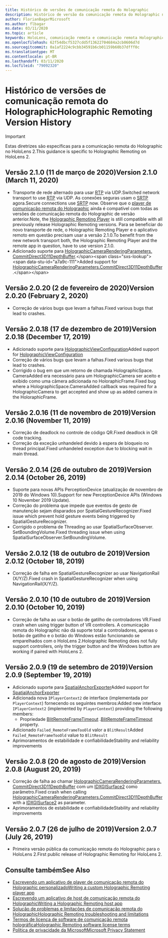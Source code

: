 ```yaml
---
title: Histórico de versões de comunicação remota do Holographic
description: Histórico de versão da comunicação remota do Holographic no HoloLens 2.
author: FlorianBagarMicrosoft
ms.author: flbagar
ms.date: 03/11/2020
ms.topic: article
keywords: HoloLens, comunicação remota e comunicação remota Holographic
ms.openlocfilehash: 62f54dbcf5327cdd5f13622704684a2cb0606d7d
ms.sourcegitcommit: 0a1af2224c9cbb34591b6cb01159b60b37dfff0c
ms.translationtype: MT
ms.contentlocale: pt-BR
ms.lasthandoff: 03/11/2020
ms.locfileid: "79092320"
---
```

# <a name="holographic-remoting-version-history"></a><span data-ttu-id="a7a9c-104">Histórico de versões de comunicação remota do Holographic</span><span class="sxs-lookup"><span data-stu-id="a7a9c-104">Holographic Remoting Version History</span></span>

> [!IMPORTANT]
> <span data-ttu-id="a7a9c-105">Estas diretrizes são específicas para a comunicação remota do Holographic no HoloLens 2.</span><span class="sxs-lookup"><span data-stu-id="a7a9c-105">This guidance is specific to Holographic Remoting on HoloLens 2.</span></span>

## <span data-ttu-id="a7a9c-106">Versão 2.1.0 (11 de março de 2020)<a name="v2.1.0"></a></span><span class="sxs-lookup"><span data-stu-id="a7a9c-106">Version 2.1.0 (March 11, 2020) <a name="v2.1.0"></a></span></span>
* <span data-ttu-id="a7a9c-107">Transporte de rede alternado para usar [RTP](https://en.wikipedia.org/wiki/Real-time_Transport_Protocol) via UDP.</span><span class="sxs-lookup"><span data-stu-id="a7a9c-107">Switched network transport to use [RTP](https://en.wikipedia.org/wiki/Real-time_Transport_Protocol) via UDP.</span></span> <span data-ttu-id="a7a9c-108">As conexões seguras usam o [SRTP](https://en.wikipedia.org/wiki/Secure_Real-time_Transport_Protocol) agora.</span><span class="sxs-lookup"><span data-stu-id="a7a9c-108">Secure connections use [SRTP](https://en.wikipedia.org/wiki/Secure_Real-time_Transport_Protocol) now.</span></span> <span data-ttu-id="a7a9c-109">Observe que o [player de comunicação remota do Holographic](holographic-remoting-player.md) ainda é compatível com todas as versões de comunicação remota do Holographic de versão anterior.</span><span class="sxs-lookup"><span data-stu-id="a7a9c-109">Note, the [Holographic Remoting Player](holographic-remoting-player.md) is still compatible with all previously release Holographic Remoting versions.</span></span> <span data-ttu-id="a7a9c-110">Para se beneficiar do novo transporte de rede, o Holographic Remoting Player e o aplicativo remoto em questão precisam usar a versão 2.1.0.</span><span class="sxs-lookup"><span data-stu-id="a7a9c-110">To benefit from the new network transport both, the Holographic Remoting Player and the remote app in question, have to use version 2.1.0.</span></span>
* <span data-ttu-id="a7a9c-111">Adicionado suporte para [HolographicCameraRenderingParameters. CommitDirect3D11DepthBuffer](https://docs.microsoft.com/uwp/api/windows.graphics.holographic.holographiccamerarenderingparameters.commitdirect3d11depthbuffer#Windows_Graphics_Holographic_HolographicCameraRenderingParameters_CommitDirect3D11DepthBuffer_Windows_Graphics_DirectX_Direct3D11_IDirect3DSurface_).</span><span class="sxs-lookup"><span data-stu-id="a7a9c-111">Added support for [HolographicCameraRenderingParameters.CommitDirect3D11DepthBuffer](https://docs.microsoft.com/uwp/api/windows.graphics.holographic.holographiccamerarenderingparameters.commitdirect3d11depthbuffer#Windows_Graphics_Holographic_HolographicCameraRenderingParameters_CommitDirect3D11DepthBuffer_Windows_Graphics_DirectX_Direct3D11_IDirect3DSurface_).</span></span> 

## <span data-ttu-id="a7a9c-112">Versão 2.0.20 (2 de fevereiro de 2020)<a name="v2.0.20"></a></span><span class="sxs-lookup"><span data-stu-id="a7a9c-112">Version 2.0.20 (February 2, 2020) <a name="v2.0.20"></a></span></span>
* <span data-ttu-id="a7a9c-113">Correção de vários bugs que levam a falhas.</span><span class="sxs-lookup"><span data-stu-id="a7a9c-113">Fixed various bugs that lead to crashes.</span></span>

## <span data-ttu-id="a7a9c-114">Versão 2.0.18 (17 de dezembro de 2019)<a name="v2.0.18"></a></span><span class="sxs-lookup"><span data-stu-id="a7a9c-114">Version 2.0.18 (December 17, 2019) <a name="v2.0.18"></a></span></span>
* <span data-ttu-id="a7a9c-115">Adicionado suporte para [HolographicViewConfiguration](https://docs.microsoft.com/uwp/api/windows.graphics.holographic.holographicviewconfiguration)</span><span class="sxs-lookup"><span data-stu-id="a7a9c-115">Added support for [HolographicViewConfiguration](https://docs.microsoft.com/uwp/api/windows.graphics.holographic.holographicviewconfiguration)</span></span>
* <span data-ttu-id="a7a9c-116">Correção de vários bugs que levam a falhas.</span><span class="sxs-lookup"><span data-stu-id="a7a9c-116">Fixed various bugs that lead to crashes.</span></span>
* <span data-ttu-id="a7a9c-117">Corrigido o bug em que um retorno de chamada HolographicSpace. CameraAdded era necessário para um HolographicCamera ser aceito e exibido como uma câmera adicionada no HoloraphicFrame.</span><span class="sxs-lookup"><span data-stu-id="a7a9c-117">Fixed bug where a HolographicSpace.CameraAdded callback was required for a HolographicCamera to get accepted and show up as added camera in the HoloraphicFrame.</span></span>

## <span data-ttu-id="a7a9c-118">Versão 2.0.16 (11 de novembro de 2019)<a name="2.0.16"></a></span><span class="sxs-lookup"><span data-stu-id="a7a9c-118">Version 2.0.16 (November 11, 2019) <a name="2.0.16"></a></span></span>
* <span data-ttu-id="a7a9c-119">Correção de deadlock no controle de código QR.</span><span class="sxs-lookup"><span data-stu-id="a7a9c-119">Fixed deadlock in QR code tracking.</span></span>
* <span data-ttu-id="a7a9c-120">Correção da exceção unhandeled devido à espera de bloqueio no thread principal.</span><span class="sxs-lookup"><span data-stu-id="a7a9c-120">Fixed unhandeled exception due to blocking wait in main thread.</span></span>

## <span data-ttu-id="a7a9c-121">Versão 2.0.14 (26 de outubro de 2019)<a name="v2.0.14"></a></span><span class="sxs-lookup"><span data-stu-id="a7a9c-121">Version 2.0.14 (October 26, 2019) <a name="v2.0.14"></a></span></span>
* <span data-ttu-id="a7a9c-122">Suporte para novas APIs PerceptionDevice (atualização de novembro de 2019 do Windows 10).</span><span class="sxs-lookup"><span data-stu-id="a7a9c-122">Support for new PerceptionDevice APIs (Windows 10 November 2019 Update).</span></span>
* <span data-ttu-id="a7a9c-123">Correção do problema que impede que eventos de gesto de manutenção sejam disparados por SpatialGestureRecognizer.</span><span class="sxs-lookup"><span data-stu-id="a7a9c-123">Fixed issue which prevent hold gesture events being triggered by SpatialGestureRecognizer.</span></span>
* <span data-ttu-id="a7a9c-124">Corrigido o problema de Threading ao usar SpatialSurfaceObserver. SetBoundingVolume.</span><span class="sxs-lookup"><span data-stu-id="a7a9c-124">Fixed threading issue when using SpatialSurfaceObserver.SetBoundingVolume.</span></span>

## <span data-ttu-id="a7a9c-125">Versão 2.0.12 (18 de outubro de 2019)<a name="v2.0.12"></a></span><span class="sxs-lookup"><span data-stu-id="a7a9c-125">Version 2.0.12 (October 18, 2019) <a name="v2.0.12"></a></span></span>
* <span data-ttu-id="a7a9c-126">Correção de falha em SpatialGestureRecognizer ao usar NavigationRail (X/Y/Z).</span><span class="sxs-lookup"><span data-stu-id="a7a9c-126">Fixed crash in SpatialGestureRecognizer when using NavigationRail(X/Y/Z).</span></span>

## <span data-ttu-id="a7a9c-127">Versão 2.0.10 (10 de outubro de 2019)<a name="v2.0.10"></a></span><span class="sxs-lookup"><span data-stu-id="a7a9c-127">Version 2.0.10 (October 10, 2019) <a name="v2.0.10"></a></span></span>
* <span data-ttu-id="a7a9c-128">Correção de falha ao usar o botão de gatilho de controladores VR.</span><span class="sxs-lookup"><span data-stu-id="a7a9c-128">Fixed crash when using trigger button of VR controllers.</span></span> <span data-ttu-id="a7a9c-129">A comunicação remota do Holographic não dá suporte total a controladores, apenas o botão de gatilho e o botão do Windows estão funcionando se emparelhados com o HoloLens 2.</span><span class="sxs-lookup"><span data-stu-id="a7a9c-129">Holographic Remoting does not fully support controllers, only the trigger button and the Windows button are working if paired with HoloLens 2.</span></span>

## <span data-ttu-id="a7a9c-130">Versão 2.0.9 (19 de setembro de 2019)<a name="v2.0.9"></a></span><span class="sxs-lookup"><span data-stu-id="a7a9c-130">Version 2.0.9 (September 19, 2019) <a name="v2.0.9"></a></span></span>
* <span data-ttu-id="a7a9c-131">Adicionado suporte para [SpatialAnchorExporter](https://docs.microsoft.com/uwp/api/windows.perception.spatial.spatialanchorexporter)</span><span class="sxs-lookup"><span data-stu-id="a7a9c-131">Added support for [SpatialAnchorExporter](https://docs.microsoft.com/uwp/api/windows.perception.spatial.spatialanchorexporter)</span></span>
* <span data-ttu-id="a7a9c-132">Adicionada nova ```IPlayerContext2``` de interface (implementada por ```PlayerContext```) fornecendo os seguintes membros:</span><span class="sxs-lookup"><span data-stu-id="a7a9c-132">Added new interface ```IPlayerContext2``` (implemented by ```PlayerContext```) providing the following members:</span></span>
  - <span data-ttu-id="a7a9c-133">Propriedade [BlitRemoteFrameTimeout](holographic-remoting-create-player.md#BlitRemoteFrameTimeout) .</span><span class="sxs-lookup"><span data-stu-id="a7a9c-133">[BlitRemoteFrameTimeout](holographic-remoting-create-player.md#BlitRemoteFrameTimeout)  property.</span></span>
* <span data-ttu-id="a7a9c-134">Adicionado ```Failed_RemoteFrameTooOld``` valor a ```BlitResult```</span><span class="sxs-lookup"><span data-stu-id="a7a9c-134">Added ```Failed_RemoteFrameTooOld``` value to ```BlitResult```</span></span>
* <span data-ttu-id="a7a9c-135">Aprimoramentos de estabilidade e confiabilidade</span><span class="sxs-lookup"><span data-stu-id="a7a9c-135">Stability and reliability improvements</span></span>

## <span data-ttu-id="a7a9c-136">Versão 2.0.8 (20 de agosto de 2019)<a name="v2.0.8"></a></span><span class="sxs-lookup"><span data-stu-id="a7a9c-136">Version 2.0.8 (August 20, 2019) <a name="v2.0.8"></a></span></span>

* <span data-ttu-id="a7a9c-137">Correção de falha ao chamar [HolographicCameraRenderingParameters. CommitDirect3D11DepthBuffer](https://docs.microsoft.com/uwp/api/windows.graphics.holographic.holographiccamerarenderingparameters.commitdirect3d11depthbuffer) com um [IDXGISurface2](https://docs.microsoft.com/windows/win32/api/dxgi1_2/nn-dxgi1_2-idxgisurface2) como parâmetro.</span><span class="sxs-lookup"><span data-stu-id="a7a9c-137">Fixed crash when calling [HolographicCameraRenderingParameters.CommitDirect3D11DepthBuffer](https://docs.microsoft.com/uwp/api/windows.graphics.holographic.holographiccamerarenderingparameters.commitdirect3d11depthbuffer) with a [IDXGISurface2](https://docs.microsoft.com/windows/win32/api/dxgi1_2/nn-dxgi1_2-idxgisurface2) as parameter.</span></span>
* <span data-ttu-id="a7a9c-138">Aprimoramentos de estabilidade e confiabilidade</span><span class="sxs-lookup"><span data-stu-id="a7a9c-138">Stability and reliability improvements</span></span>

## <span data-ttu-id="a7a9c-139">Versão 2.0.7 (26 de julho de 2019)<a name="v2.0.7"></a></span><span class="sxs-lookup"><span data-stu-id="a7a9c-139">Version 2.0.7 (July 26, 2019) <a name="v2.0.7"></a></span></span>

* <span data-ttu-id="a7a9c-140">Primeira versão pública da comunicação remota do Holographic para o HoloLens 2.</span><span class="sxs-lookup"><span data-stu-id="a7a9c-140">First public release of Holographic Remoting for HoloLens 2.</span></span>

## <a name="see-also"></a><span data-ttu-id="a7a9c-141">Consulte também</span><span class="sxs-lookup"><span data-stu-id="a7a9c-141">See Also</span></span>
* [<span data-ttu-id="a7a9c-142">Escrevendo um aplicativo de player de comunicação remota do Holographic personalizado</span><span class="sxs-lookup"><span data-stu-id="a7a9c-142">Writing a custom Holographic Remoting player app</span></span>](holographic-remoting-create-player.md)
* [<span data-ttu-id="a7a9c-143">Escrevendo um aplicativo de host de comunicação remota do Holographic</span><span class="sxs-lookup"><span data-stu-id="a7a9c-143">Writing a Holographic Remoting host app</span></span>](holographic-remoting-create-host.md)
* [<span data-ttu-id="a7a9c-144">Solução de problemas e limitações de comunicação remota do Holographic</span><span class="sxs-lookup"><span data-stu-id="a7a9c-144">Holographic Remoting troubleshooting and limitations</span></span>](holographic-remoting-troubleshooting.md)
* [<span data-ttu-id="a7a9c-145">Termos de licença de software de comunicação remota holográfica</span><span class="sxs-lookup"><span data-stu-id="a7a9c-145">Holographic Remoting software license terms</span></span>](https://docs.microsoft.com/legal/mixed-reality/microsoft-holographic-remoting-software-license-terms)
* [<span data-ttu-id="a7a9c-146">Política de privacidade da Microsoft</span><span class="sxs-lookup"><span data-stu-id="a7a9c-146">Microsoft Privacy Statement</span></span>](https://go.microsoft.com/fwlink/?LinkId=521839)
